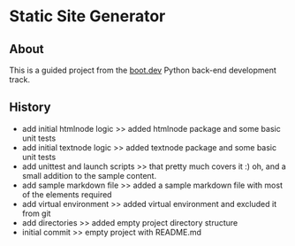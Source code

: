 # Static Site Generator

## About
This is a guided project from the [boot.dev](https://boot.dev) Python back-end development track.

## History
- add initial htmlnode logic >> added htmlnode package and some basic unit tests
- add initial textnode logic >> added textnode package and some basic unit tests
- add unittest and launch scripts >> that pretty much covers it :) oh, and a small addition to the sample content.
- add sample markdown file >> added a sample markdown file with most of the elements required
- add virtual environment >> added virtual environment and excluded it from git
- add directories >> added empty project directory structure
- initial commit >> empty project with README.md
